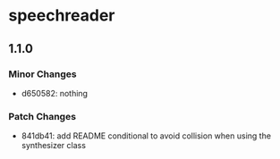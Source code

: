 # speechreader

## 1.1.0

### Minor Changes

- d650582: nothing

### Patch Changes

- 841db41: add README conditional to avoid collision when using the synthesizer class
